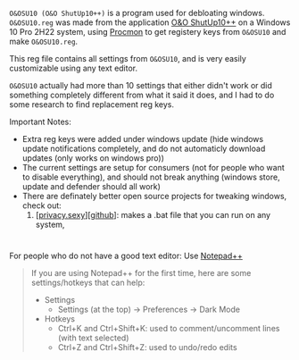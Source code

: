 `O&OSU10 (O&O ShutUp10++)` is a program used for debloating windows. `O&OSU10.reg` was made from the application [O&O ShutUp10++](https://www.oo-software.com/en/shutup10) on a Windows 10 Pro 2H22 system, using [Procmon](https://learn.microsoft.com/en-us/sysinternals/downloads/procmon) to get registery keys from `O&OSU10` and make `O&OSU10.reg`. 

This reg file contains all settings from `O&OSU10`, and is very easily customizable using any text editor.

`O&OSU10` actually had more than 10 settings that either didn't work or did something completely different from what it said it does, and I had to do some research to find replacement reg keys.

Important Notes:
- Extra reg keys were added under windows update (hide windows update notifications completely, and do not automaticly download updates (only works on windows pro))
- The current settings are setup for consumers (not for people who want to disable everything), and should not break anything (windows store, update and defender should all work)
- There are definately better open source projects for tweaking windows, check out:
  1. [[privacy.sexy](https://privacy.sexy)][[github](https://github.com/undergroundwires/privacy.sexy)]: makes a .bat file that you can run on any system, 
#

For people who do not have a good text editor: Use [Notepad++](https://notepad-plus-plus.org/)
>If you are using Notepad++ for the first time, here are some settings/hotkeys that can help:
>- Settings
>   - Settings (at the top) -> Preferences -> Dark Mode
>- Hotkeys
>   - Ctrl+K and Ctrl+Shift+K: used to comment/uncomment lines (with text selected)
>   - Ctrl+Z and Ctrl+Shift+Z: used to undo/redo edits
